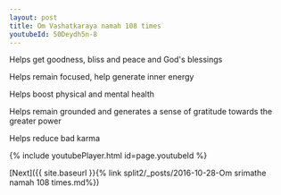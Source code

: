 ```yaml
---
layout: post
title: Om Vashatkaraya namah 108 times
youtubeId: 50Deydh5n-8
---
```

 
 
Helps get goodness, bliss and peace and God's blessings
 
Helps remain focused, help generate inner energy 
 
Helps boost physical and mental health 
 
Helps remain grounded and generates a sense of gratitude towards the greater power 
 
Helps reduce bad karma
 
 
 
 


{% include youtubePlayer.html id=page.youtubeId %}
 
[Next]({{ site.baseurl }}{% link  split2/_posts/2016-10-28-Om srimathe namah 108 times.md%})
 
